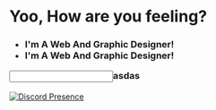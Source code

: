 <h1><b>Yoo, How are you feeling?</b></h1>

<h3>
 <ul>
  <li>I'm A Web And Graphic Designer!</li>
  <li>I'm A Web And Graphic Designer!</li>
 </ul>
 <input type="text">asdas</input>
</h3>


[![Discord Presence](https://lanyard-profile-readme.vercel.app/api/610761919808143370)](https://discord.com/users/610761919808143370)
